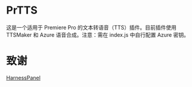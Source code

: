 # PrTTS

这是一个适用于 Premiere Pro 的文本转语音（TTS）插件。目前插件使用 TTSMaker 和 Azure 语音合成。注意：需在 index.js 中自行配置 Azure 密钥。

# 致谢
[HarnessPanel](https://github.com/rfolkker/HarnessPanel)
